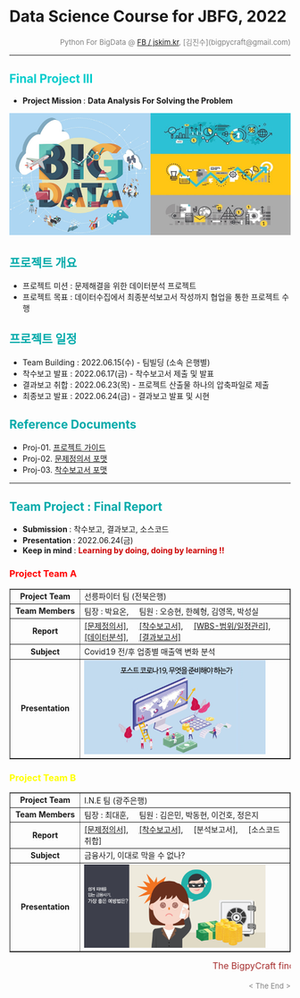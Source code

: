# Data Science Course for JBFG, 2022

<div align='right'><font size=2 color='gray'>Python For BigData @ <font color='blue'><a href='https://www.facebook.com/jskim.kr'>FB / jskim.kr</a></font>, [김진수](bigpycraft@gmail.com)</font></div>
<hr>

<h2><font color="#00CCCC"><b>Final Project III</b></font></h2>


- <b>Project Mission </b> : <b>Data Analysis For Solving the Problem </b>

<img src="./images/BigData_Project.png">

<br/>

## <font color='#00AAAA'>프로젝트 개요</font>

- 프로젝트 미션 : 문제해결을 위한 데이터분석 프로젝트
- 프로젝트 목표 : 데이터수집에서 최종분석보고서 작성까지 협업을 통한 프로젝트 수행

## <font color='#00AAAA'>프로젝트 일정</font>

- Team Building : 2022.06.15(수) - 팀빌딩 (소속 은행별) 
- 착수보고  발표 : 2022.06.17(금) - 착수보고서 제출 및 발표 
- 결과보고  취합 : 2022.06.23(목) - 프로젝트 산출물 하나의 압축파일로 제출
- 최종보고  발표 : 2022.06.24(금) - 결과보고 발표 및 시현

## <font color='#00AAAA'>Reference Documents</font>

- Proj-01. [프로젝트 가이드 ][Proj-01]
- Proj-02. [문제정의서 포맷 ][Proj-02]
- Proj-03. [착수보고서 포맷 ][Proj-03]



[Proj-01]: ../DS100_데이터분석_프로젝트_Guide_ver1.pdf   "Go Proj-01" 
[Proj-02]: ./S110_문제정의서_포맷1.pptx                  "Go Proj-02" 
[Proj-03]: ./S100_착수보고서_OOO팀.docx                  "Go Proj-03" 


<hr>

##  <font color='#00AAAA'>Team Project : Final Report</font>
- <b>Submission   </b>: 착수보고, 결과보고, 소스코드
- <b>Presentation </b>: 2022.06.24(금)
- <b>Keep in mind </b>: <font color='#CC0000'><b> Learning by doing, doing by learning !! </b></font>

### <font color="red">Project Team A </font>

<div align=left width=100%>
<table border=1 width=100%>
	<tr>
		<td width="25%"><div align="center"><b>Project Team</b></div></td>
		<td width="75%"><div align="left" > 선릉파이터 팀 (전북은행)</div></td>
	</tr>
	<tr>
		<td><div align="center"><b>Team Members</b></div></td>
		<td><div align="left" > 팀장 : 박요온,  &nbsp;&nbsp;&nbsp; 팀원 : 오승현, 한혜형, 김영목, 박성실 </div></td>
	</tr>
	<tr>
		<td><div align="center"><b>Report</b></div></td>
		<td>
			<div align="left" > 
				<a href="T1_전북은행/S10_기획단계/S110_문제정의서.pdf">[문제정의서]</a>, 
                &nbsp;&nbsp;&nbsp; 
				<a href="T1_전북은행/S10_기획단계/S100_착수보고서.pdf">[착수보고서]</a>,  
                &nbsp;&nbsp;&nbsp; 
                <a href="T1_전북은행/S10_기획단계/S120_WBS.png">[WBS-범위/일정관리]</a>,
                &nbsp;&nbsp;&nbsp; 
                <a href="T1_전북은행/S20_분석단계/">[데이터분석]</a>,
                &nbsp;&nbsp;&nbsp; 
                <a href="T1_전북은행/S30_최종보고/S300_최종분석보고서.pdf">[결과보고서]</a>
			</div>
		</td>
	</tr>
	<tr>
		<td><div align="center"><b>Subject</b></div></td>
		<td><div align="left" > Covid19 전/후 업종별 매출액 변화 분석</div></td>
	</tr>
	<tr>
		<td><div align="center"><b>Presentation</b></div></td>
		<td><div align="left" ><a href="T1_전북은행/S20_분석단계/"><img src="images/포스트코로나.png" width="90%"></a></div></td>
	</tr>
</table>
</div>


### <font color="yellow">Project Team B </font>

<div align=left width=100%>
<table border=1 width=100%>
	<tr>
		<td width="25%"><div align="center"><b>Project Team</b></div></td>
		<td width="75%"><div align="left" > I.N.E 팀 (광주은행)</div></td>
	</tr>
	<tr>
		<td><div align="center"><b>Team Members</b></div></td>
		<td><div align="left" > 팀장 : 최대훈,  &nbsp;&nbsp;&nbsp; 팀원 : 김은민, 박동현, 이건호, 정은지 </div></td>
	</tr>
	<tr>
		<td><div align="center"><b>Report</b></div></td>
		<td>
			<div align="left" > 
				<a href="T2_광주은행/S10_기획단계/S110_문제정의서_I.N.E.pdf">[문제정의서]</a>, 
                &nbsp;&nbsp;&nbsp; 
				<a href="T2_광주은행/S10_기획단계/S100_착수보고서_I.N.E.pdf">[착수보고서]</a>,  
                &nbsp;&nbsp;&nbsp; 
                [분석보고서],
                &nbsp;&nbsp;&nbsp; 
                [소스코드취합]  
			</div>
		</td>
	</tr>
	<tr>
		<td><div align="center"><b>Subject</b></div></td>
		<td><div align="left" > 금융사기, 이대로 막을 수 없나?</div></td>
	</tr>
	<tr>
		<td><div align="center"><b>Presentation</b></div></td>
		<td><div align="left" ><a href="#"><img src="images/금융사기.png" width="90%"></a></div></td>
	</tr>
</table>
</div>


<marquee><font size=3 color='brown'>The BigpyCraft find the information to design valuable society with Technology & Craft.</font></marquee>
<div align='right'><font size=2 color='gray'> &lt; The End &gt; </font></div>
